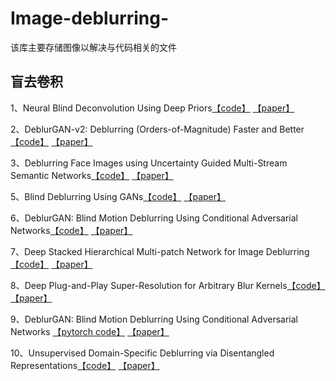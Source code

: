 # Image-deblurring-
该库主要存储图像以解决与代码相关的文件

## 盲去卷积

1、Neural Blind Deconvolution Using Deep Priors[【code】](https://github.com/ustclby/Unsupervised-Domain-Specific-Deblurring)  [【paper】](https://arxiv.org/abs/1908.02197)

2、DeblurGAN-v2: Deblurring (Orders-of-Magnitude) Faster and Better[【code】](https://github.com/TAMU-VITA/DeblurGANv2)  [【paper】](https://arxiv.org/abs/1908.03826)

3、Deblurring Face Images using Uncertainty Guided Multi-Stream Semantic Networks[【code】](https://github.com/rajeevyasarla/UMSN-Face-Deblurring)  [【paper】](https://arxiv.org/abs/1907.13106)

5、Blind Deblurring Using GANs[【code】](https://github.com/lenka98/Bind-Deblurring-using-GANs)  [【paper】](https://arxiv.org/abs/1907.11880)

6、DeblurGAN: Blind Motion Deblurring Using Conditional Adversarial Networks[【code】](https://github.com/dongheehand/DeblurGAN-tf)  [【paper】](https://arxiv.org/abs/1711.07064)

7、Deep Stacked Hierarchical Multi-patch Network for Image Deblurring[【code】](https://github.com/HongguangZhang/DMPHN-cvpr19-master)  [【paper】](https://arxiv.org/abs/1904.03468)

8、Deep Plug-and-Play Super-Resolution for Arbitrary Blur Kernels[【code】](https://github.com/cszn/DPSR)  [【paper】](https://arxiv.org/abs/1903.12529)

9、DeblurGAN: Blind Motion Deblurring Using Conditional Adversarial Networks
[【pytorch code】](https://github.com/KupynOrest/DeblurGAN)  [【paper】](https://arxiv.org/abs/1711.07064)

10、Unsupervised Domain-Specific Deblurring via Disentangled Representations[【code】](https://github.com/ustclby/Unsupervised-Domain-Specific-Deblurring)  [【paper】](https://arxiv.org/abs/1903.01594)
